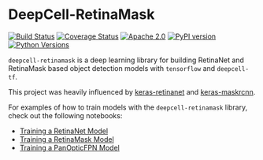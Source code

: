 # DeepCell-RetinaMask

[![Build Status](https://github.com/vanvalenlab/deepcell-retinamask/workflows/build/badge.svg)](https://github.com/vanvalenlab/deepcell-retinamask/actions)
[![Coverage Status](https://coveralls.io/repos/github/vanvalenlab/deepcell-retinamask/badge.svg?branch=master)](https://coveralls.io/github/vanvalenlab/deepcell-retinamask?branch=master)
[![Apache 2.0](https://img.shields.io/badge/License-Apache%202.0-blue.svg)](https://github.com/vanvalenlab/deepcell-retinamask/blob/master/LICENSE)
[![PyPI version](https://badge.fury.io/py/DeepCell-RetinaMask.svg)](https://badge.fury.io/py/deepcell-retinamask)
[![Python Versions](https://img.shields.io/pypi/pyversions/deepcell-retinamask.svg)](https://pypi.org/project/deepcell-retinamask/)

`deepcell-retinamask` is a deep learning library for building RetinaNet and RetinaMask based object detection models with `tensorflow` and `deepcell-tf`.

This project was heavily influenced by [keras-retinanet](https://github.com/fizyr/keras-retinanet) and [keras-maskrcnn](https://github.com/fizyr/keras-maskrcnn).

For examples of how to train models with the `deepcell-retinamask` library, check out the following notebooks:

- [Training a RetinaNet Model](https://github.com/vanvalenlab/deepcell-retinamask/blob/master/notebooks/RetinaNet.ipynb)
- [Training a RetinaMask Model](https://github.com/vanvalenlab/deepcell-retinamask/blob/master/notebooks/RetinaMask.ipynb)
- [Training a PanOpticFPN Model](https://github.com/vanvalenlab/deepcell-retinamask/blob/master/notebooks/PanOpticFPN.ipynb)
